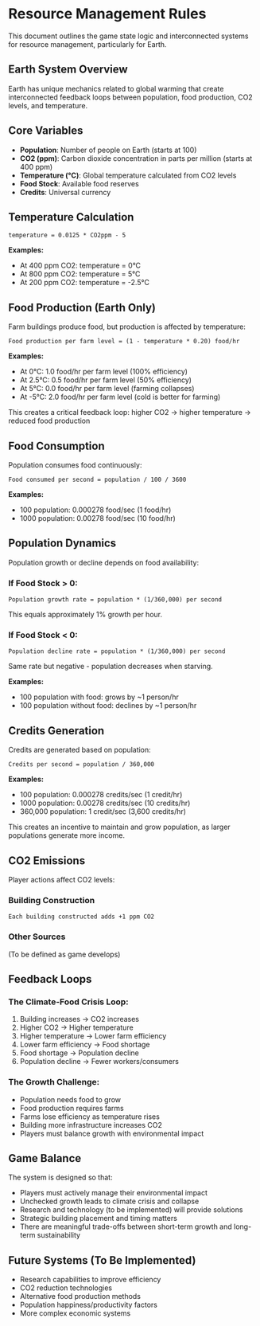 # Resource Management Rules

This document outlines the game state logic and interconnected systems for resource management, particularly for Earth.

## Earth System Overview

Earth has unique mechanics related to global warming that create interconnected feedback loops between population, food production, CO2 levels, and temperature.

## Core Variables

- **Population**: Number of people on Earth (starts at 100)
- **CO2 (ppm)**: Carbon dioxide concentration in parts per million (starts at 400 ppm)
- **Temperature (°C)**: Global temperature calculated from CO2 levels
- **Food Stock**: Available food reserves
- **Credits**: Universal currency

## Temperature Calculation

```
temperature = 0.0125 * CO2ppm - 5
```

**Examples:**
- At 400 ppm CO2: temperature = 0°C
- At 800 ppm CO2: temperature = 5°C
- At 200 ppm CO2: temperature = -2.5°C

## Food Production (Earth Only)

Farm buildings produce food, but production is affected by temperature:

```
Food production per farm level = (1 - temperature * 0.20) food/hr
```

**Examples:**
- At 0°C: 1.0 food/hr per farm level (100% efficiency)
- At 2.5°C: 0.5 food/hr per farm level (50% efficiency)
- At 5°C: 0.0 food/hr per farm level (farming collapses)
- At -5°C: 2.0 food/hr per farm level (cold is better for farming)

This creates a critical feedback loop: higher CO2 → higher temperature → reduced food production

## Food Consumption

Population consumes food continuously:

```
Food consumed per second = population / 100 / 3600
```

**Examples:**
- 100 population: 0.000278 food/sec (1 food/hr)
- 1000 population: 0.00278 food/sec (10 food/hr)

## Population Dynamics

Population growth or decline depends on food availability:

### If Food Stock > 0:
```
Population growth rate = population * (1/360,000) per second
```
This equals approximately 1% growth per hour.

### If Food Stock < 0:
```
Population decline rate = population * (1/360,000) per second
```
Same rate but negative - population decreases when starving.

**Examples:**
- 100 population with food: grows by ~1 person/hr
- 100 population without food: declines by ~1 person/hr

## Credits Generation

Credits are generated based on population:

```
Credits per second = population / 360,000
```

**Examples:**
- 100 population: 0.000278 credits/sec (1 credit/hr)
- 1000 population: 0.00278 credits/sec (10 credits/hr)
- 360,000 population: 1 credit/sec (3,600 credits/hr)

This creates an incentive to maintain and grow population, as larger populations generate more income.

## CO2 Emissions

Player actions affect CO2 levels:

### Building Construction
```
Each building constructed adds +1 ppm CO2
```

### Other Sources
(To be defined as game develops)

## Feedback Loops

### The Climate-Food Crisis Loop:
1. Building increases → CO2 increases
2. Higher CO2 → Higher temperature
3. Higher temperature → Lower farm efficiency
4. Lower farm efficiency → Food shortage
5. Food shortage → Population decline
6. Population decline → Fewer workers/consumers

### The Growth Challenge:
- Population needs food to grow
- Food production requires farms
- Farms lose efficiency as temperature rises
- Building more infrastructure increases CO2
- Players must balance growth with environmental impact

## Game Balance

The system is designed so that:
- Players must actively manage their environmental impact
- Unchecked growth leads to climate crisis and collapse
- Research and technology (to be implemented) will provide solutions
- Strategic building placement and timing matters
- There are meaningful trade-offs between short-term growth and long-term sustainability

## Future Systems (To Be Implemented)

- Research capabilities to improve efficiency
- CO2 reduction technologies
- Alternative food production methods
- Population happiness/productivity factors
- More complex economic systems
